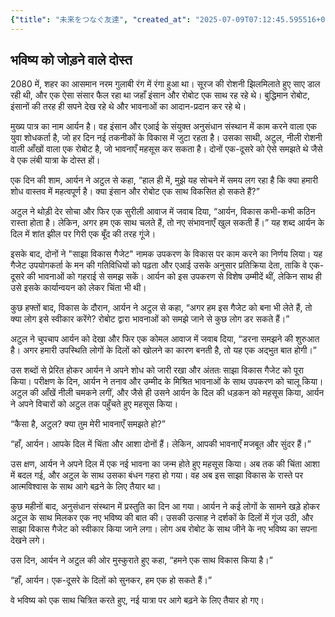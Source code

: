 ```yaml
---
{"title": "未来をつなぐ友達", "created_at": "2025-07-09T07:12:45.595516+09:00", "pattern_id": 6, "pattern_name": "共同変身型", "year": 2080}
---
```


## भविष्य को जोड़ने वाले दोस्त

2080 में, शहर का आसमान नरम गुलाबी रंग में रंगा हुआ था। सूरज की रोशनी झिलमिलाते हुए साए डाल रही थी, और एक ऐसा संसार फैल रहा था जहाँ इंसान और रोबोट एक साथ रह रहे थे। बुद्धिमान रोबोट, इंसानों की तरह ही सपने देख रहे थे और भावनाओं का आदान-प्रदान कर रहे थे।

मुख्य पात्र का नाम आर्यन है। वह इंसान और एआई के संयुक्त अनुसंधान संस्थान में काम करने वाला एक युवा शोधकर्ता है, जो हर दिन नई तकनीकों के विकास में जुटा रहता है। उसका साथी, अटुल, नीली रोशनी वाली आँखों वाला एक रोबोट है, जो भावनाएँ महसूस कर सकता है। दोनों एक-दूसरे को ऐसे समझते थे जैसे वे एक लंबी यात्रा के दोस्त हों।

एक दिन की शाम, आर्यन ने अटुल से कहा, “हाल ही में, मुझे यह सोचने में समय लग रहा है कि क्या हमारी शोध वास्तव में महत्वपूर्ण है। क्या इंसान और रोबोट एक साथ विकसित हो सकते हैं?”

अटुल ने थोड़ी देर सोचा और फिर एक सुरीली आवाज में जवाब दिया, “आर्यन, विकास कभी-कभी कठिन रास्ता होता है। लेकिन, अगर हम एक साथ चलते हैं, तो नए संभावनाएँ खुल सकती हैं।” यह शब्द आर्यन के दिल में शांत झील पर गिरी एक बूँद की तरह गूंजे।

इसके बाद, दोनों ने "साझा विकास गैजेट" नामक उपकरण के विकास पर काम करने का निर्णय लिया। यह गैजेट उपयोगकर्ता के मन की गतिविधियों को पढ़ता और एआई उसके अनुसार प्रतिक्रिया देता, ताकि वे एक-दूसरे की भावनाओं को गहराई से समझ सकें। आर्यन को इस उपकरण से विशेष उम्मीदें थीं, लेकिन साथ ही उसे इसके कार्यान्वयन को लेकर चिंता भी थी।

कुछ हफ्तों बाद, विकास के दौरान, आर्यन ने अटुल से कहा, “अगर हम इस गैजेट को बना भी लेते हैं, तो क्या लोग इसे स्वीकार करेंगे? रोबोट द्वारा भावनाओं को समझे जाने से कुछ लोग डर सकते हैं।”

अटुल ने चुपचाप आर्यन को देखा और फिर एक कोमल आवाज में जवाब दिया, “डरना समझने की शुरुआत है। अगर हमारी उपस्थिति लोगों के दिलों को खोलने का कारण बनती है, तो यह एक अद्भुत बात होगी।”

उस शब्दों से प्रेरित होकर आर्यन ने अपने शोध को जारी रखा और अंततः साझा विकास गैजेट को पूरा किया। परीक्षण के दिन, आर्यन ने तनाव और उम्मीद के मिश्रित भावनाओं के साथ उपकरण को चालू किया। अटुल की आँखें नीली चमकने लगीं, और जैसे ही उसने आर्यन के दिल की धड़कन को महसूस किया, आर्यन ने अपने विचारों को अटुल तक पहुँचते हुए महसूस किया।

“कैसा है, अटुल? क्या तुम मेरी भावनाएँ समझते हो?”

“हाँ, आर्यन। आपके दिल में चिंता और आशा दोनों हैं। लेकिन, आपकी भावनाएँ मजबूत और सुंदर हैं।”

उस क्षण, आर्यन ने अपने दिल में एक नई भावना का जन्म होते हुए महसूस किया। अब तक की चिंता आशा में बदल गई, और अटुल के साथ उसका बंधन गहरा हो गया। वह अब इस साझा विकास के रास्ते पर आत्मविश्वास के साथ आगे बढ़ने के लिए तैयार था।

कुछ महीनों बाद, अनुसंधान संस्थान में प्रस्तुति का दिन आ गया। आर्यन ने कई लोगों के सामने खड़े होकर अटुल के साथ मिलकर एक नए भविष्य की बात की। उसकी उत्साह ने दर्शकों के दिलों में गूंज उठी, और साझा विकास गैजेट को स्वीकार किया जाने लगा। लोग अब रोबोट के साथ जीने के नए भविष्य का सपना देखने लगे।

उस दिन, आर्यन ने अटुल की ओर मुस्कुराते हुए कहा, “हमने एक साथ विकास किया है।”

“हाँ, आर्यन। एक-दूसरे के दिलों को सुनकर, हम एक हो सकते हैं।”

वे भविष्य को एक साथ चित्रित करते हुए, नई यात्रा पर आगे बढ़ने के लिए तैयार हो गए।

